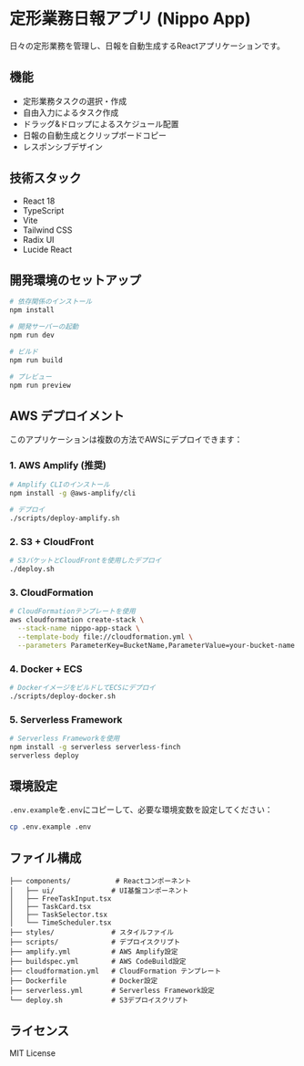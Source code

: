 # 定形業務日報アプリ (Nippo App)

日々の定形業務を管理し、日報を自動生成するReactアプリケーションです。

## 機能

- 定形業務タスクの選択・作成
- 自由入力によるタスク作成
- ドラッグ&ドロップによるスケジュール配置
- 日報の自動生成とクリップボードコピー
- レスポンシブデザイン

## 技術スタック

- React 18
- TypeScript
- Vite
- Tailwind CSS
- Radix UI
- Lucide React

## 開発環境のセットアップ

```bash
# 依存関係のインストール
npm install

# 開発サーバーの起動
npm run dev

# ビルド
npm run build

# プレビュー
npm run preview
```

## AWS デプロイメント

このアプリケーションは複数の方法でAWSにデプロイできます：

### 1. AWS Amplify (推奨)

```bash
# Amplify CLIのインストール
npm install -g @aws-amplify/cli

# デプロイ
./scripts/deploy-amplify.sh
```

### 2. S3 + CloudFront

```bash
# S3バケットとCloudFrontを使用したデプロイ
./deploy.sh
```

### 3. CloudFormation

```bash
# CloudFormationテンプレートを使用
aws cloudformation create-stack \
  --stack-name nippo-app-stack \
  --template-body file://cloudformation.yml \
  --parameters ParameterKey=BucketName,ParameterValue=your-bucket-name
```

### 4. Docker + ECS

```bash
# DockerイメージをビルドしてECSにデプロイ
./scripts/deploy-docker.sh
```

### 5. Serverless Framework

```bash
# Serverless Frameworkを使用
npm install -g serverless serverless-finch
serverless deploy
```

## 環境設定

`.env.example`を`.env`にコピーして、必要な環境変数を設定してください：

```bash
cp .env.example .env
```

## ファイル構成

```
├── components/           # Reactコンポーネント
│   ├── ui/              # UI基盤コンポーネント
│   ├── FreeTaskInput.tsx
│   ├── TaskCard.tsx
│   ├── TaskSelector.tsx
│   └── TimeScheduler.tsx
├── styles/              # スタイルファイル
├── scripts/             # デプロイスクリプト
├── amplify.yml          # AWS Amplify設定
├── buildspec.yml        # AWS CodeBuild設定
├── cloudformation.yml   # CloudFormation テンプレート
├── Dockerfile           # Docker設定
├── serverless.yml       # Serverless Framework設定
└── deploy.sh            # S3デプロイスクリプト
```

## ライセンス

MIT License